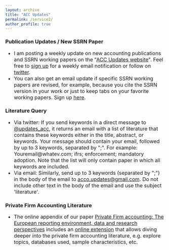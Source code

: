 ```yaml
---
layout: archive
title: "ACC Updates"
permalink: /service2/
author_profile: true
---
```

<!-- Global site tag (gtag.js) - Google Analytics -->
<script async src="https://www.googletagmanager.com/gtag/js?id=G-05633BF9HL"></script>
<script>
  window.dataLayer = window.dataLayer || [];
  function gtag(){dataLayer.push(arguments);}
  gtag('js', new Date());

   gtag('config', 'G-05633BF9HL', {'anonymize_ip': true});
</script> 
 


  <h3> Publication Updates / New SSRN Paper </h3>

<font size="3"> 
<ul> 
  <li> 
I am posting a weekly update on new accounting publications and SSRN working papers on the "<a href="http://easys-online.com/accupdate/" target="_blank">ACC Updates website</a>". Feel free to <a href="http://easys-online.com/subscribe-acc-updates/" target="_blank">sign up</a> for a weekly email notification or follow on <a href="https://twitter.com/updates_acc?lang=en" target="_blank">twitter</a>. 
  </li>  
  <li> 
  You can also get an email update if specific SSRN working papers are revised, for example, because you cite the SSRN version in your work or just to keep tabs on your favorite working papers. Sign up <a href="http://easys-online.com/ssrn-revision-updates/" target="_blank">here</a>.
  </li> 
</ul>   
</font> 

  <h3> Literature Query </h3>
<font size="3">
 <ul> 
  <li> Via twitter: If you send keywords in a direct message to <a href="https://twitter.com/updates_acc?lang=en" target="_blank">@updates_acc</a>, it returns an email with a list of literature that contains these keywords either in the title, abstract, or keywords. Your message should contain your email, followed by up to 3 keywords, separated by ";". For example: Youremail@whatev.com; ifrs; enforcement; mandatory adoption. Note that the list will only contain paper in which all keywords are included. 
 </li> 
   <li> Via email: Similarly, send up to 3 keywords (separated by ";") in the body of the email to <a href="mailto:acco.updates@gmail.com?subject=literature&body=keyword1; keyword2; keyword3">acco.updates@gmail.com</a>. Do not include other text in the body of the email and use the subject 'literature'.      
       </li> 
</ul>   
  </font> 
  
   <h3> Private Firm Accounting Literature </h3>
<font size="3">
 <ul> 
  <li> The online appendix of our paper <a href="https://papers.ssrn.com/sol3/papers.cfm?abstract_id=3496543" target="_blank">Private Firm accounting: The European reporting environment, data and research perspectives</a> includes an <a href="https://accresearch.shinyapps.io/private_firm_lit/" target="_blank">online extension</a> that allows diving deeper into the private firm accounting literature, e.g. explore topics, databases used, sample characteristics, etc. 
     </li>  <ul> 
    
